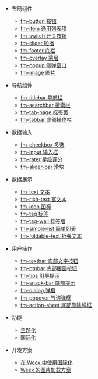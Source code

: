- 布局组件
  - [fm-button 按钮](packages/fm-button/)
  - [fm-item 通用列表项](packages/fm-item/)
  - [fm-switch 开关按钮](packages/fm-switch/)
  - [fm-slider 轮播](packages/fm-slider/)
  - [fm-footer 底栏](packages/fm-footer/)
  - [fm-overlay 蒙层](packages/fm-overlay/)
  - [fm-popup 侧弹窗口](packages/fm-popup/)
  - [fm-image 图片](packages/fm-image/)
  
- 导航组件
  - [fm-titlebar 导航栏](packages/fm-titlebar/)
  - [fm-searchbar 搜索栏](packages/fm-searchbar/)
  - [fm-tab-page 标签页](packages/fm-tab-page/)
  - [fm-tabbar 底部操作栏](packages/fm-tabbar/)

- 数据输入
  - [fm-checkbox 多选](packages/fm-checkbox/)
  - [fm-input 输入框](packages/fm-input/)
  - [fm-rater 星级评分](packages/fm-rater/)
  - [fm-slider-bar 滑块](packages/fm-slider-bar/)

- 数据展示
  - [fm-text 文本](packages/fm-text/)
  - [fm-rich-text 富文本](packages/fm-rich-text/)
  - [fm-icon 图标](packages/fm-icon/)
  - [fm-tag 标签](packages/fm-tag/)
  - [fm-tag-wall 标签墙](packages/fm-tag-wall/)
  - [fm-simple-list 简单列表](packages/fm-simple-list/)
  - [fm-foldable-text 折叠文本](packages/fm-foldable-text/)

- 用户操作
  - [fm-textbar 底部文字按钮](packages/fm-textbar/)
  - [fm-btnbar 底部腰圆按钮](packages/fm-btnbar/)
  - [fm-tips 引导提示](packages/fm-tips/)
  - [fm-snack-bar 底部提示](packages/fm-snack-bar/)
  - [fm-dialog 弹框](packages/fm-dialog/)
  - [fm-popover 气泡弹框](packages/fm-popover/)
  - [fm-action-sheet 底部删除弹框](packages/fm-action-sheet/)
  
- 功能
  - [主题化](guide/theme)
  - [国际化](guide/i18n)

- 开发方案
  - [在 Weex 中使用国际化](http://yanjiie.me/2018/%E5%9C%A8-Weex-%E4%B8%AD%E4%BD%BF%E7%94%A8%E5%9B%BD%E9%99%85%E5%8C%96/)
  - [Weex 的图片加载方案](http://yanjiie.me/2017/Weex-%E7%9A%84%E5%9B%BE%E7%89%87%E5%8A%A0%E8%BD%BD%E6%96%B9%E6%A1%88/)
